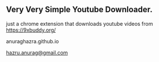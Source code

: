 ## Very Very Simple Youtube Downloader.

just a chrome extension that downloads youtube videos from https://9xbuddy.org/

anuraghazra.github.io

hazru.anurag@gmail.com